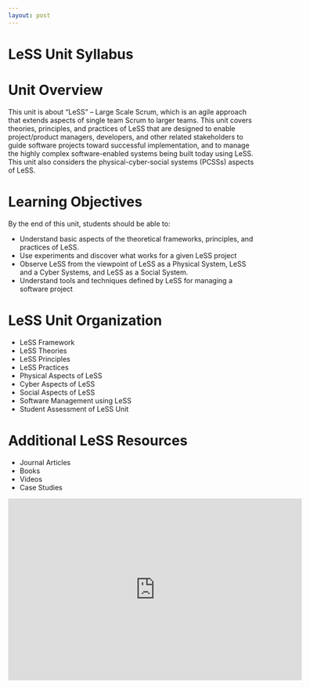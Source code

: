 ```yaml
---
layout: post
---
```


LeSS Unit Syllabus
=================

# Unit Overview

This unit is about “LeSS” – Large Scale Scrum, which is an agile approach that extends aspects of single team Scrum to larger teams.  This unit covers theories, principles, and practices of LeSS that are designed to enable project/product managers, developers, and other related stakeholders to guide software projects toward successful implementation, and to manage the highly complex software-enabled systems being built today using LeSS. This unit also considers the physical-cyber-social systems (PCSSs) aspects of LeSS.

# Learning Objectives
By the end of this unit, students should be able to:

- Understand basic aspects of the theoretical frameworks, principles, and practices of LeSS.
- Use experiments and discover what works for a given LeSS project
- Observe LeSS from the viewpoint of LeSS as a Physical System, LeSS and a Cyber Systems, and LeSS as a Social System. 
- Understand tools and techniques defined by LeSS for managing a software project

# LeSS Unit Organization

- LeSS Framework
- LeSS Theories
- LeSS Principles
- LeSS Practices
- Physical Aspects of LeSS 
- Cyber Aspects of LeSS 
- Social Aspects of LeSS
- Software Management using LeSS
- Student Assessment of LeSS Unit


# Additional LeSS Resources

- Journal Articles
- Books
- Videos
- Case Studies

<iframe width="600" height="371" seamless frameborder="0" scrolling="no" src="https://docs.google.com/spreadsheets/d/1ThSRdpIGAu7_iTOj--tnNVWvDsBOfmeTwwVLp0h_TrQ/pubchart?oid=269447730&amp;format=interactive"></iframe>
